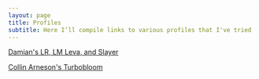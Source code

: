 ```yaml
---
layout: page
title: Profiles
subtitle: Here I’ll compile links to various profiles that I've tried
---
```


[Damian's LR, LM Leva, and Slayer](https://www.diy.brakel.com.au/decent-profiles/)

[Collin Arneson's Turbobloom](<https://github.com/qporzk/Decent-Docs/blob/master/assets/profiles/T U R B O B L O O M.zip>)
